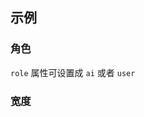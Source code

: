 ## 示例

### 角色

`role` 属性可设置成 `ai` 或者 `user`

<style>
.vitepress-demo-plugin-preview {
  background: #f6f6f7;
}
</style>  

<demo vue="../../demos/bubble/Role.vue" />

### 宽度

<demo vue="../../demos/bubble/Width.vue" />

